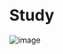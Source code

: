 # Study
![image](https://user-images.githubusercontent.com/94848941/163506063-9842b8f0-7bc3-40c1-ad06-186998e23d2c.png)
